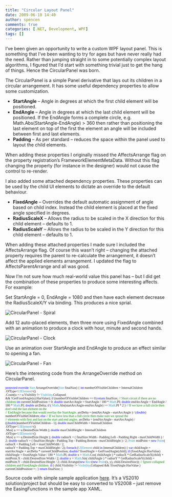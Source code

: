 ```yaml
---
title: "Circular Layout Panel"
date: 2009-06-10 14:40
author: spencen
comments: true
categories: [.NET, Development, WPF]
tags: []
---
```


I’ve been given an opportunity to write a custom WPF layout panel. This is something that I’ve been wanting to try for ages but have never really had the need. Rather than jumping straight in to some potentially complex layout algorithms, I figured that I’d start with something trivial just to get the hang of things. Hence the CircularPanel was born.
  

The CircularPanel is a simple Panel derivative that lays out its children in a circular arrangement. It has some useful dependency properties to allow some customization.
  

*   **StartAngle** – Angle in degrees at which the first child element will be positioned. 
*   **EndAngle** – Angle in degrees at which the last child element will be positioned. If the EndAngle forms a complete circle, e.g. Math.Abs(StartAngle-EndAngle) &gt; 360 then rather than positioning the last element on top of the first the element an angle will be included between first and last elements. 
*   **Padding** – As per standard – reduces the space within the panel used to layout the child elements.   

When adding these properties I originally missed the AffectsArrange flag on the property registration’s FrameworkElementMetaData. Without this flag changing the property (for instance in the designer) would not cause the control to re-render.
  

I also added some attached dependency properties. These properties can be used by the child UI elements to dictate an override to the default behaviour.
  

*   **FixedAngle** – Overrides the default automatic assignment of angle based on child index. Instead the child element is placed at the fixed angle specified in degrees. 
*   **RadiusScaleX** – Allows the radius to be scaled in the X direction for this child element – defaults to 1. 
*   **RadiusScaleY** – Allows the radius to be scaled in the Y direction for this child element – defaults to 1.   

When adding these attached properties I made sure I included the AffectsArrange flag. Of course this wasn’t right – changing the attached property requires the parent to re-calculate the arrangement, it doesn’t affect the applied elements arrangement. I updated the flag to AffectsParentArrange and all was good.
  

Now I’m not sure how much real-world value this panel has – but I did get the combination of these properties to produce some interesting affects. For example:
  

Set StartAngle = 0, EndAngle = 1080 and then have each element decrease the RadiusScaleX/Y via binding. This produces a nice sprial.
  

![CircularPanel - Spiral](/images/CircularPanel%20-%20Spiral_1.png "CircularPanel - Spiral") 
  

Add 12 auto-placed elements, then three more using FixedAngle combined with an animation to produce a clock with hour, minute and second hands.
  

![CircularPanel - Clock](/images/CircularPanel%20-%20Clock_1.png "CircularPanel - Clock") 
  

Use an animation over StartAngle and EndAngle to produce an effect similar to opening a fan. 
  

![CircularPanel - Fan](/images/CircularPanel%20-%20Fan_1.png "CircularPanel - Fan")
  

Here’s the interesting code from the ArrangeOverride method on CircularPanel.
  

<font size="1"><font face="Verdana"><span style="color: blue">protected override </span><span style="color: #2b91af">Size </span>ArrangeOverride(<span style="color: #2b91af">Size </span>finalSize)
{
<span style="color: blue">int </span>numberOfVisibleChildren = InternalChildren  
                                                          .OfType&lt;<span style="color: #2b91af">UIElement</span>&gt;()  
                                                          .Count(u =&gt; u.Visibility != <span style="color: #2b91af">Visibility</span>.Collapsed   
                                                                            &amp;&amp; !GetFixedAngle(u).HasValue);
<span style="color: blue">if </span>(numberOfVisibleChildren == 0) <span style="color: blue">return </span>finalSize; </font></font><font size="1"><font face="Verdana"><span style="color: green">// Short circuit if there are no children
</span><span style="color: blue">int </span>currentChildPosition = 0;
<span style="color: blue">double </span>startArcAngle = StartAngle / 180 * <span style="color: #2b91af">Math</span>.PI;
<span style="color: blue">double </span>endArcAngle = EndAngle / 180 * <span style="color: #2b91af">Math</span>.PI;
<span style="color: blue">double </span>arcDelta;
<span style="color: blue">if </span>( <span style="color: #2b91af">Math</span>.Abs(startArcAngle-endArcAngle) &gt;= <span style="color: #2b91af">Math</span>.PI * 2 )
</font></font><font size="1"><font face="Verdana"><span style="color: green">// If we have a full circle then don't end the last element on the   
            // EndAngle because that would overlay the StartAngle.
</span>arcDelta = (endArcAngle - startArcAngle ) /  (<span style="color: blue">double</span>) numberOfVisibleChildren;
</font></font><span style="color: blue"><font size="1" face="Verdana">else
</font></span><font size="1"><font face="Verdana"><span style="color: green">// If we have less than a full circle then make sure we spread the   
            // elements with first and last on the start and end angles.
</span>arcDelta = (endArcAngle - startArcAngle) / ((<span style="color: blue">double</span>)numberOfVisibleChildren - 1);
<span style="color: blue">double </span>maxChildWidth = InternalChildren  
                                                .OfType&lt;<span style="color: #2b91af">UIElement</span>&gt;()  
                                                .Max( u =&gt; u.DesiredSize.Width );
<span style="color: blue">double </span>maxChildHeight = InternalChildren  
                                                 .OfType&lt;<span style="color: #2b91af">UIElement</span>&gt;()  
                                                .Max( u =&gt; u.DesiredSize.Height );
<span style="color: blue">double </span>radiusX = ( finalSize.Width - Padding.Left - Padding.Right - maxChildWidth ) / 2;
<span style="color: blue">double </span>radiusY = ( finalSize.Height - Padding.Top - Padding.Bottom - maxChildHeight ) / 2;
<span style="color: #2b91af">Point </span>midPoint = <span style="color: blue">new </span><span style="color: #2b91af">Point</span>( radiusX + Padding.Left + maxChildWidth / 2,   
                                                radiusY + Padding.Top + maxChildHeight / 2);
<span style="color: blue">foreach </span>(<span style="color: #2b91af">UIElement </span>child <span style="color: blue">in </span>InternalChildren)
{
<span style="color: blue">var </span>childAngle = startArcAngle + arcDelta * currentChildPosition;
<span style="color: blue">double</span>? fixedAngle = GetFixedAngle(child);
<span style="color: blue">if </span>(fixedAngle.HasValue)
childAngle = fixedAngle.Value / 180 * <span style="color: #2b91af">Math</span>.PI;
<span style="color: blue">double </span>x = <span style="color: #2b91af">Math</span>.Cos( childAngle ) * radiusX * GetRadiusScaleX(child) +   
                            midPoint.X - child.DesiredSize.Width / 2;
<span style="color: blue">double </span>y = <span style="color: #2b91af">Math</span>.Sin( childAngle ) * radiusY * GetRadiusScaleY(child) +   
                            midPoint.Y - child.DesiredSize.Height / 2;
child.Arrange(<span style="color: blue">new </span><span style="color: #2b91af">Rect</span>(<span style="color: blue">new </span><span style="color: #2b91af">Point</span>(x, y), child.DesiredSize));
</font></font><font size="1"><font face="Verdana"><span style="color: green">// Ignore collapsed children and FixedAngle children.
</span><span style="color: blue">if </span>( child.Visibility != <span style="color: #2b91af">Visibility</span>.Collapsed &amp;&amp; !fixedAngle.HasValue )
currentChildPosition++;
}
<span style="color: blue">return </span>finalSize;
}</font></font>

<a href="http://11011.net/software/vspaste"></a>


Source code with simple sample application [here](http://www.spencen.com/Downloads/CircularPanel.zip). It’s a VS2010 solution/project but should be easy to converted to VS2008 – just remove the EasingFunctions in the sample app XAML.


